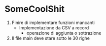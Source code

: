 # SomeCoolShit
1. Finire di implementare funzioni mancanti
   - Implementazione da CSV a record
     - operazione di aggiunta o sottrazione
2. Il file main deve stare sotto le 30 righe
